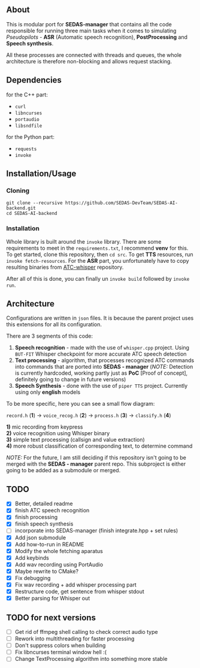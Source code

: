 ## About

This is modular port for **SEDAS-manager** that contains all the code responsible for running three main tasks when it comes to simulating *Pseudopilots* - **ASR** (Automatic speech recognition), **PostProcessing** and **Speech synthesis**.

All these processes are connected with threads and queues, the whole architecture is therefore non-blocking and allows request stacking.

## Dependencies

for the C++ part:

- `curl`
- `libncurses`
- `portaudio`
- `libsndfile`

for the Python part:

- `requests`
- `invoke`

## Installation/Usage

### Cloning

``` shell
git clone --recursive https://github.com/SEDAS-DevTeam/SEDAS-AI-backend.git
cd SEDAS-AI-backend
```

### Installation

Whole library is built around the `invoke` library. There are some requirements to meet in the `requirements.txt`, I recommend **venv** for this.
To get started, clone this repository, then `cd src`. To get **TTS** resources, run `invoke fetch-resources`. For the **ASR** part, you unfortunately have to copy resulting binaries from [ATC-whisper](https://github.com/SEDAS-DevTeam/ATC-whisper) repository.

After all of this is done, you can finally un `invoke build` followed by `invoke run`.

## Architecture

Configurations are written in `json` files. It is because the parent project uses this extensions for all its configuration.

There are 3 segments of this code:

1) **Speech recognition** - made with the use of `whisper.cpp` project. Using `BUT-FIT` Whisper checkpoint for more accurate ATC speech detection
2) **Text processing** - algorithm, that processes recognized ATC commands into commands that are ported into **SEDAS - manager** (*NOTE:* Detection is currently hardcoded, working partly just as **PoC** [Proof of concept], definitely going to change in future versions)
3) **Speech Synthesis** - done with the use of `piper TTS` project. Currently using only **english** models

To be more specific, here you can see a small flow diagram:

`record.h` (**1**) &rarr; `voice_recog.h` (**2**) &rarr; `process.h` (**3**) &rarr; `classify.h` (**4**)

**1)** mic recording from keypress <br>
**2)** voice recognition using Whisper binary <br>
**3)** simple text processing (callsign and value extraction) <br>
**4)** more robust classification of corresponding text, to determine command

*NOTE:* For the future, I am still deciding if this repository isn't going to be merged with the **SEDAS - manager** parent repo. This subproject is either going to be added as a submodule or merged.

## TODO

- [x] Better, detailed readme
- [x] finish ATC speech recognition
- [x] finish processing
- [x] finish speech synthesis
- [ ] incorporate into SEDAS-manager (finish integrate.hpp + set rules)
- [x] Add json submodule
- [x] Add how-to-run in README
- [x] Modify the whole fetching aparatus
- [x] Add keybinds
- [x] Add wav recording using PortAudio
- [x] Maybe rewrite to CMake?
- [x] Fix debugging
- [x] Fix wav recording + add whisper processing part
- [x] Restructure code, get sentence from whisper stdout
- [x] Better parsing for Whisper out

## TODO for next versions

- [ ] Get rid of ffmpeg shell calling to check correct audio type
- [ ] Rework into multithreading for faster processing
- [ ] Don't suppress colors when building
- [ ] Fix libncurses terminal window hell :(
- [ ] Change TextProcessing algorithm into something more stable
